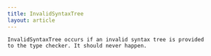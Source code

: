 ```yaml
---
title: InvalidSyntaxTree
layout: article
---
```

<!-- Copyright 2023 The Go Authors. All rights reserved.
     Use of this source code is governed by a BSD-style
     license that can be found in the LICENSE file. -->

<!-- Code generated by generrordocs.go; DO NOT EDIT. -->

```
InvalidSyntaxTree occurs if an invalid syntax tree is provided
to the type checker. It should never happen.
```

